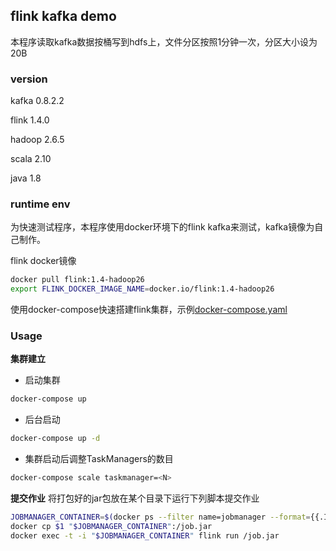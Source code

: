 ## flink kafka demo
本程序读取kafka数据按桶写到hdfs上，文件分区按照1分钟一次，分区大小设为20B
### version
kafka 0.8.2.2

flink 1.4.0

hadoop 2.6.5

scala 2.10

java 1.8
### runtime env
为快速测试程序，本程序使用docker环境下的flink kafka来测试，kafka镜像为自己制作。

flink docker镜像
```bash
docker pull flink:1.4-hadoop26
export FLINK_DOCKER_IMAGE_NAME=docker.io/flink:1.4-hadoop26
```
使用docker-compose快速搭建flink集群，示例[docker-compose.yaml](https://github.com/apache/flink/blob/master/flink-contrib/docker-flink/docker-compose.yml)

### Usage
**集群建立**

* 启动集群
```bash
docker-compose up
```
* 后台启动
```bash
docker-compose up -d
```
* 集群启动后调整TaskManagers的数目
```bash
docker-compose scale taskmanager=<N>
```
**提交作业**
将打包好的jar包放在某个目录下运行下列脚本提交作业
```bash
JOBMANAGER_CONTAINER=$(docker ps --filter name=jobmanager --format={{.ID}})
docker cp $1 "$JOBMANAGER_CONTAINER":/job.jar
docker exec -t -i "$JOBMANAGER_CONTAINER" flink run /job.jar
```

